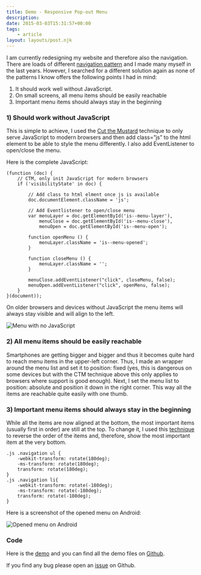 ```yaml
---
title: Demo - Responsive Pop-out Menu
description: 
date: 2015-03-03T15:31:57+00:00
tags:
    - article
layout: layouts/post.njk
---
```


I am currently redesigning my website and therefore also the navigation. There are loads of different [navigation pattern](http://bradfrost.github.io/this-is-responsive/patterns.html#navigation) and I made many myself in the last years. However, I searched for a different solution again as none of the patterns I know offers the following points I had in mind:

1.  It should work well without JavaScript.
2.  On small screens, all menu items should be easily reachable
3.  Important menu items should always stay in the beginning

### 1) Should work without JavaScript

This is simple to achieve, I used the [Cut the Mustard](https://justmarkup.com/log/2015/02/26/cut-the-mustard-revisited/) technique to only serve JavaScript to modern browsers and then add class=”js” to the html element to be able to style the menu differently. I also add EventListener to open/close the menu.

Here is the complete JavaScript:

    (function (doc) {
    	// CTM, only init JavaScript for modern browsers
    	if ('visibilityState' in doc) { 
    
    		// Add class to html elment once js is available
    		doc.documentElement.className = 'js';
    		
    		// Add Eventlistener to open/close menu
    		var menuLayer = doc.getElementById('is--menu-layer'),
    			menuClose = doc.getElementById('is--menu-close'),
    			menuOpen = doc.getElementById('is--menu-open');
    		
    		function openMenu () {
    			menuLayer.className = 'is--menu-opened';
    		}
    
    		function closeMenu () {
    			menuLayer.className = '';
    		}
    
    		menuClose.addEventListener("click", closeMenu, false);
    		menuOpen.addEventListener("click", openMenu, false);
    	}
    }(document));
    

On older browsers and devices without JavaScript the menu items will always stay visible and will align to the left.

![Menu with no JavaScript](https://justmarkup.com/log/wp-content/uploads/2015/03/menu-no-js.png)

### 2) All menu items should be easily reachable

Smartphones are getting bigger and bigger and thus it becomes quite hard to reach menu items in the upper-left corner. Thus, I made an wrapper around the menu list and set it to position: fixed (yes, this is dangerous on some devices but with the CTM technique above this only applies to browsers where support is good enough). Next, I set the menu list to position: absolute and position it down in the right corner. This way all the items are reachable quite easily with one thumb.

### 3) Important menu items should always stay in the beginning

While all the items are now aligned at the bottom, the most important items (usually first in order) are still at the top. To change it, I used this [technique](https://justmarkup.com/log/2014/11/28/reverse-order-of-elements-with-css/) to reverse the order of the items and, therefore, show the most important item at the very bottom.

    .js .navigation ul {
    	-webkit-transform: rotate(180deg);
    	-ms-transform: rotate(180deg);
    	transform: rotate(180deg);
    }
    .js .navigation li{
    	-webkit-transform: rotate(-180deg);
    	-ms-transform: rotate(-180deg);
    	transform: rotate(-180deg);
    }
    

Here is a screenshot of the opened menu on Android:

![Opened menu on Android](https://justmarkup.com/log/wp-content/uploads/2015/03/menu-open-android.png)

### Code

Here is the [demo](https://justmarkup.com/demos/responsive-pop-out-menu/) and you can find all the demo files on [Github](https://github.com/justmarkup/demos/tree/master/responsive-pop-out-menu).

If you find any bug please open an [issue](https://github.com/justmarkup/demos/issues) on Github.